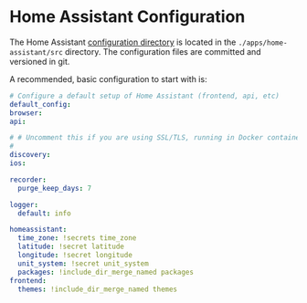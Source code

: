 # Home Assistant Configuration

The Home Assistant [configuration directory](https://www.home-assistant.io/docs/configuration/) is located in the `./apps/home-assistant/src` directory. The configuration files are committed and versioned in git.

A recommended, basic configuration to start with is:

```yaml
# Configure a default setup of Home Assistant (frontend, api, etc)
default_config:
browser:
api:

# # Uncomment this if you are using SSL/TLS, running in Docker container, etc.
#
discovery:
ios:

recorder:
  purge_keep_days: 7

logger:
  default: info

homeassistant:
  time_zone: !secrets time_zone
  latitude: !secret latitude
  longitude: !secret longitude
  unit_system: !secret unit_system
  packages: !include_dir_merge_named packages
frontend:
  themes: !include_dir_merge_named themes
```
